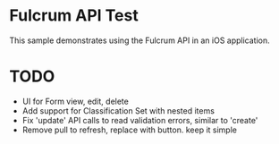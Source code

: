 # Fulcrum API Test

This sample demonstrates using the Fulcrum API in an iOS application.

# TODO

* UI for Form view, edit, delete
* Add support for Classification Set with nested items
* Fix 'update' API calls to read validation errors, similar to 'create'
* Remove pull to refresh, replace with button. keep it simple